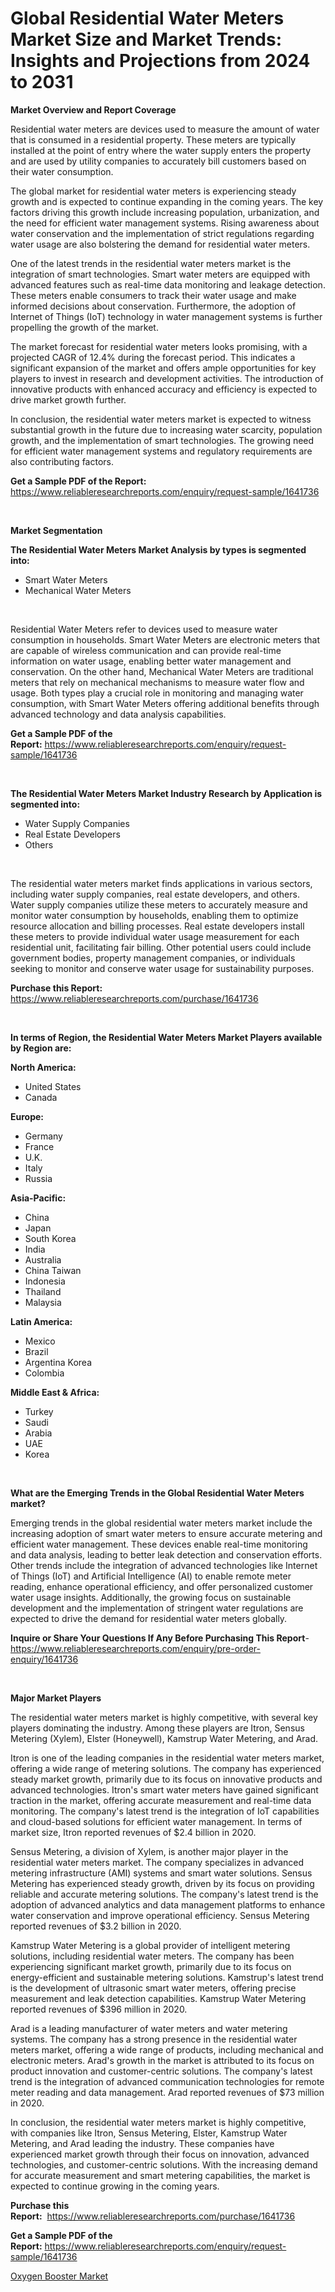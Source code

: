 <p><h1>Global Residential Water Meters Market Size and Market Trends: Insights and Projections from 2024 to 2031</h1></p><p><strong>Market Overview and Report Coverage</strong></p>
<p><p>Residential water meters are devices used to measure the amount of water that is consumed in a residential property. These meters are typically installed at the point of entry where the water supply enters the property and are used by utility companies to accurately bill customers based on their water consumption.</p><p>The global market for residential water meters is experiencing steady growth and is expected to continue expanding in the coming years. The key factors driving this growth include increasing population, urbanization, and the need for efficient water management systems. Rising awareness about water conservation and the implementation of strict regulations regarding water usage are also bolstering the demand for residential water meters.</p><p>One of the latest trends in the residential water meters market is the integration of smart technologies. Smart water meters are equipped with advanced features such as real-time data monitoring and leakage detection. These meters enable consumers to track their water usage and make informed decisions about conservation. Furthermore, the adoption of Internet of Things (IoT) technology in water management systems is further propelling the growth of the market.</p><p>The market forecast for residential water meters looks promising, with a projected CAGR of 12.4% during the forecast period. This indicates a significant expansion of the market and offers ample opportunities for key players to invest in research and development activities. The introduction of innovative products with enhanced accuracy and efficiency is expected to drive market growth further.</p><p>In conclusion, the residential water meters market is expected to witness substantial growth in the future due to increasing water scarcity, population growth, and the implementation of smart technologies. The growing need for efficient water management systems and regulatory requirements are also contributing factors.</p></p>
<p><strong>Get a Sample PDF of the Report:</strong> <a href="https://www.reliableresearchreports.com/enquiry/request-sample/1641736">https://www.reliableresearchreports.com/enquiry/request-sample/1641736</a></p>
<p>&nbsp;</p>
<p><strong>Market Segmentation</strong></p>
<p><strong>The Residential Water Meters Market Analysis by types is segmented into:</strong></p>
<p><ul><li>Smart Water Meters</li><li>Mechanical Water Meters</li></ul></p>
<p>&nbsp;</p>
<p><p>Residential Water Meters refer to devices used to measure water consumption in households. Smart Water Meters are electronic meters that are capable of wireless communication and can provide real-time information on water usage, enabling better water management and conservation. On the other hand, Mechanical Water Meters are traditional meters that rely on mechanical mechanisms to measure water flow and usage. Both types play a crucial role in monitoring and managing water consumption, with Smart Water Meters offering additional benefits through advanced technology and data analysis capabilities.</p></p>
<p><strong>Get a Sample PDF of the Report:</strong>&nbsp;<a href="https://www.reliableresearchreports.com/enquiry/request-sample/1641736">https://www.reliableresearchreports.com/enquiry/request-sample/1641736</a></p>
<p>&nbsp;</p>
<p><strong>The Residential Water Meters Market Industry Research by Application is segmented into:</strong></p>
<p><ul><li>Water Supply Companies</li><li>Real Estate Developers</li><li>Others</li></ul></p>
<p>&nbsp;</p>
<p><p>The residential water meters market finds applications in various sectors, including water supply companies, real estate developers, and others. Water supply companies utilize these meters to accurately measure and monitor water consumption by households, enabling them to optimize resource allocation and billing processes. Real estate developers install these meters to provide individual water usage measurement for each residential unit, facilitating fair billing. Other potential users could include government bodies, property management companies, or individuals seeking to monitor and conserve water usage for sustainability purposes.</p></p>
<p><strong>Purchase this Report:</strong>&nbsp; <a href="https://www.reliableresearchreports.com/purchase/1641736">https://www.reliableresearchreports.com/purchase/1641736</a></p>
<p>&nbsp;</p>
<p><strong>In terms of Region, the Residential Water Meters Market Players available by Region are:</strong></p>
<p>
    <p> <strong> North America: </strong>
        <ul>
            <li>United States</li>
            <li>Canada</li>
        </ul>
        </p> 
    <p> <strong> Europe: </strong>
        <ul>
            <li>Germany</li>
            <li>France</li>
            <li>U.K.</li>
            <li>Italy</li>
            <li>Russia</li>
        </ul>
        </p> 
    <p> <strong> Asia-Pacific: </strong>
        <ul>
            <li>China</li>
            <li>Japan</li>
            <li>South Korea</li>
            <li>India</li>
            <li>Australia</li>
            <li>China Taiwan</li>
            <li>Indonesia</li>
            <li>Thailand</li>
            <li>Malaysia</li>
        </ul>
        </p> 
    <p> <strong> Latin America: </strong>
        <ul>
            <li>Mexico</li>
            <li>Brazil</li>
            <li>Argentina Korea</li>
            <li>Colombia</li>
        </ul>
        </p> 
    <p> <strong> Middle East & Africa: </strong>
        <ul>
            <li>Turkey</li>
            <li>Saudi</li>
            <li>Arabia</li>
            <li>UAE</li>
            <li>Korea</li>
        </ul>
    </p>
    </p>
<p>&nbsp;</p>
<p><strong>What are the Emerging Trends in the Global Residential Water Meters market?</strong></p>
<p><p>Emerging trends in the global residential water meters market include the increasing adoption of smart water meters to ensure accurate metering and efficient water management. These devices enable real-time monitoring and data analysis, leading to better leak detection and conservation efforts. Other trends include the integration of advanced technologies like Internet of Things (IoT) and Artificial Intelligence (AI) to enable remote meter reading, enhance operational efficiency, and offer personalized customer water usage insights. Additionally, the growing focus on sustainable development and the implementation of stringent water regulations are expected to drive the demand for residential water meters globally.</p></p>
<p><strong>Inquire or Share Your Questions If Any Before Purchasing This Report</strong>- <a href="https://www.reliableresearchreports.com/enquiry/pre-order-enquiry/1641736">https://www.reliableresearchreports.com/enquiry/pre-order-enquiry/1641736</a></p>
<p>&nbsp;</p>
<p><strong>Major Market Players</strong></p>
<p><p>The residential water meters market is highly competitive, with several key players dominating the industry. Among these players are Itron, Sensus Metering (Xylem), Elster (Honeywell), Kamstrup Water Metering, and Arad.</p><p>Itron is one of the leading companies in the residential water meters market, offering a wide range of metering solutions. The company has experienced steady market growth, primarily due to its focus on innovative products and advanced technologies. Itron's smart water meters have gained significant traction in the market, offering accurate measurement and real-time data monitoring. The company's latest trend is the integration of IoT capabilities and cloud-based solutions for efficient water management. In terms of market size, Itron reported revenues of $2.4 billion in 2020.</p><p>Sensus Metering, a division of Xylem, is another major player in the residential water meters market. The company specializes in advanced metering infrastructure (AMI) systems and smart water solutions. Sensus Metering has experienced steady growth, driven by its focus on providing reliable and accurate metering solutions. The company's latest trend is the adoption of advanced analytics and data management platforms to enhance water conservation and improve operational efficiency. Sensus Metering reported revenues of $3.2 billion in 2020.</p><p>Kamstrup Water Metering is a global provider of intelligent metering solutions, including residential water meters. The company has been experiencing significant market growth, primarily due to its focus on energy-efficient and sustainable metering solutions. Kamstrup's latest trend is the development of ultrasonic smart water meters, offering precise measurement and leak detection capabilities. Kamstrup Water Metering reported revenues of $396 million in 2020.</p><p>Arad is a leading manufacturer of water meters and water metering systems. The company has a strong presence in the residential water meters market, offering a wide range of products, including mechanical and electronic meters. Arad's growth in the market is attributed to its focus on product innovation and customer-centric solutions. The company's latest trend is the integration of advanced communication technologies for remote meter reading and data management. Arad reported revenues of $73 million in 2020.</p><p>In conclusion, the residential water meters market is highly competitive, with companies like Itron, Sensus Metering, Elster, Kamstrup Water Metering, and Arad leading the industry. These companies have experienced market growth through their focus on innovation, advanced technologies, and customer-centric solutions. With the increasing demand for accurate measurement and smart metering capabilities, the market is expected to continue growing in the coming years.</p></p>
<p><strong>Purchase this Report:</strong>&nbsp;&nbsp;<a href="https://www.reliableresearchreports.com/purchase/1641736">https://www.reliableresearchreports.com/purchase/1641736</a></p>
<p></p>
<p><strong>Get a Sample PDF of the Report:</strong>&nbsp;<a href="https://www.reliableresearchreports.com/enquiry/request-sample/1641736">https://www.reliableresearchreports.com/enquiry/request-sample/1641736</a></p>
<p><p><a href="https://github.com/gshchiplitsov/Market-Research-Report-List-2/blob/main/oxygen-booster-market.md">Oxygen Booster Market</a></p></p>